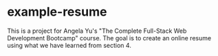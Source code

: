 # example-resume
This is a project for Angela Yu's "The Complete Full-Stack Web Development Bootcamp" course. The goal is to create an online resume using what we have learned from section 4.
